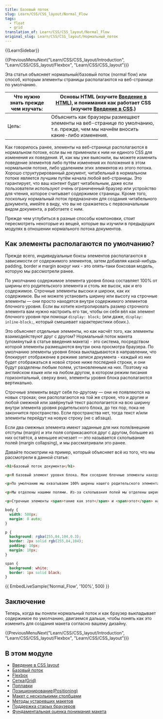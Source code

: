 ```yaml
---
title: Базовый поток
slug: Learn/CSS/CSS_layout/Normal_Flow
tags:
  - float
  - grid
translation_of: Learn/CSS/CSS_layout/Normal_Flow
original_slug: Learn/CSS/CSS_layout/Нормальный_поток
---
```

{{LearnSidebar}}

{{PreviousMenuNext("Learn/CSS/CSS_layout/Introduction", "Learn/CSS/CSS_layout/Flexbox", "Learn/CSS/CSS_layout")}}

Эта статья объясняет нормальный/базовый поток (normal flow) или способ, которым элементы страницы располагаются на веб-странице по умолчанию.

| Что нужно знать прежде чем изучать: | Основы HTML (изучите [Введение в HTML](/ru/docs/Learn/HTML/Introduction_to_HTML)), и понимания как работает CSS (изучите [Введение в CSS](/ru/docs/Learn/CSS/Introduction_to_CSS).) |
| ----------------------------------- | ----------------------------------------------------------------------------------------------------------------------------------------------------------------------------------- |
| Цель:                               | Объяснить как браузеры размещают элементы на веб-странице по умолчанию, т.е. прежде, чем мы начнём вносить какие-либо изменения.                                                    |

Как говорилось ранее, элементы на веб-странице располагаются в нормальном потоке, если вы не применили к ним ни единого CSS для изменения их поведения. И, как мы уже выяснили, вы можете изменить поведение элементов либо путём изменения их положения в этом нормальном потоке, либо удалением этих элементов из этого потока. Хорошо структурированный документ, читабельный в нормальном потоке является лучшим путём начала любой веб-страницы. Это гарантирует, что ваш контент будет читабельным, даже если пользователи используют очень ограниченный браузер или устройство для чтения, которое считывает содержимое страницы. Кроме того, поскольку нормальный поток предназначен для создания читабельного документа, имейте в виду, что вы не сражаетесь с первоначальным видом документа, а работаете с ним.

Прежде чем углубиться в разные способы компоновки, стоит пересмотреть некоторые из вещей, которые вы изучили в предыдущих модулях в отношении нормального потока документов.

## Как элементы располагаются по умолчанию?

Прежде всего, индивидуальные боксы элементов располагаются в зависимости от содержимого элементов, затем добавляя какой-нибудь padding, border и margin вокруг них - это опять-таки боксовая модель, которую мы рассмотрели ранее.

По умолчанию содержимое элемента уровня блока составляет 100% от ширины его родительского элемента и столь же высок, как и его содержимое. Строчные элементы высоки и широки, как их содержимое. Вы не можете установить ширину или высоту на строчные элементы — они просто находятся внутри содержимого элементов блочного уровня. Если вы хотите контролировать размер строчного элемента вам нужно настроить его так, чтобы он себя вёл как элемент блочного уровня при помощи `display: block;` (или даже, `display: inline-block;`, который смешивает характеристики обоих.).

Это объясняет отдельные элементы, но как насчёт того, как элементы взаимодействуют друг с другом? Нормальный поток макета (упомянутый в статье введения макета) - это система, посредством которой элементы размещаются внутри окна просмотра браузера. По умолчанию элементы уровня блока выкладываются в направлении, что блокирует отображение в режиме записи документа - каждый из них будет отображаться в новой строке ниже последней строки, и они будут разделены любым полем, установленным на них. Поэтому на английском языке или на любом другом, в котором режим писания горизонтальный, сверху вниз, элементы уровня блока располагаются вертикально.

Строчные элементы ведут себя по-другому — они не появляются на новых строках; они располагаются на той же строке, что и другие и любой смежной или завёрнутый текст располагается на всю ширину внутри элемента уровня родительского блока, до тех пор, пока не закончится пространство. Если пространства нет, тогда текст и/или элементы перейдут на новую строку (не с абзаца).

Если два смежных элемента имеют заданные для них поля/внешние отступы (margin) и эти поля соприкасаются друг с другом, большее из них остаётся, а меньшее исчезает — это называется схлопывание полей (margin collapsing), и мы рассматривали это ранее.

Давайте посмотрим на пример, который объясняет всё из того, что мы рассмотрели в данной статье:

```html
<h1>Базовый поток документа</h1>

<p>Я базовый элемент уровня блока. Мои соседние блочные элементы находятся на новой строке подо мной.</p>

<p>По умолчанию мы охватываем 100% ширины нашего родительского элемента, и мы так же высоки, как и наш child-контент. Наша общая ширина и высота - это наш контент + внутренний отступ (padding) + ширина / высота границы.</p>

<p>Мы отделены нашими полями. Из-за схлопывания полей мы отделены шириной одного из наших полей, а не обоих</p>

<p>Строчные элементы <span>такие как этот</span> и <span>этот</span> находятся на одной линии с другими, и смежным текстом, если есть пространство. Строчные элементы, что не влезают <span>переходят на новую строку если это возможно (как этот текст)</span>если же это невозможно, они переходят на новую строку, как это изображение: <img src="https://mdn.mozillademos.org/files/13360/long.jpg"></p>
```

```css
body {
  width: 500px;
  margin: 0 auto;
}

p {
  background: rgba(255,84,104,0.3);
  border: 2px solid rgb(255,84,104);
  padding: 10px;
  margin: 10px;
}

span {
  background: white;
  border: 1px solid black;
}
```

{{ EmbedLiveSample('Normal_Flow', '100%', 500) }}

## Заключение

Теперь, когда вы поняли нормальный поток и как браузер выкладывает содержимое по умолчанию, двигаемся дальше, чтобы понять как это изменить для создания макета согласно вашему дизайну.

{{PreviousMenuNext("Learn/CSS/CSS_layout/Introduction", "Learn/CSS/CSS_layout/Flexbox", "Learn/CSS/CSS_layout")}}

## В этом модуле

- [Введение в CSS layout](/ru/docs/Learn/CSS/CSS_layout/Introduction)
- [Базовый поток](/ru/docs/Learn/CSS/CSS_layout/Normal_Flow)
- [Flexbox](/ru/docs/Learn/CSS/CSS_layout/Flexbox)
- [Сетка(Grid)](/ru/docs/Learn/CSS/CSS_layout/Grids)
- [Поплавки](</ru/docs/Learn/CSS/CSS_layout/Потоки (Floats)>)
- [Позиционирование(Positioning)](/ru/docs/Learn/CSS/CSS_layout/Positioning)
- [Макет с несколькими столбцами](/ru/docs/Learn/CSS/CSS_layout/Multiple-column_Layout)
- [Методы устаревших макетов](/ru/docs/Learn/CSS/CSS_layout/Legacy_Layout_Methods)
- [Поддержка старых браузеров](/ru/docs/Learn/CSS/CSS_layout/Supporting_Older_Browsers)
- [Фундаментальная оценка понимания макета](/ru/docs/Learn/CSS/CSS_layout/Fundamental_Layout_Comprehension)
